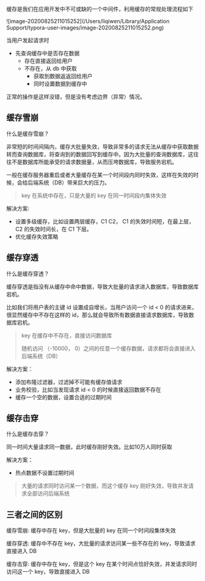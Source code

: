 

缓存是我们在应用开发中不可或缺的一个中间件，利用缓存的常规处理流程如下

![image-20200825211015252](/Users/liqiwen/Library/Application Support/typora-user-images/image-20200825211015252.png)

当用户发起请求时

- 先查询缓存中是否存在数据
  - 存在直接返回给用户
  - 不存在，从 db 中获取
    - 获取到数据返返回给用户
    - 同时设置数据到缓存中



正常的操作是这样没错，但是没有考虑边界（异常）情况。



## 缓存雪崩

什么是缓存雪崩？

非常短的时间间隔内，缓存大批量失效，导致非常多的请求无法从缓存中获取数据转而查询数据库，将查询到的数据回写到缓存中。因为大批量的查询数据库，这往往不是数据库所能承受的请求数据量，从而压垮数据库，导致服务宕机。

一般在缓存服务器重启或者大量缓存在某一个时间段内同时失效，这样在失效的时候，会给后端系统（DB）带来巨大的压力。



> key 在系统中存在，只是大量的 key 在同一时间段内集体失效



解决方案:

- 设置多级缓存，比如设置两层缓存，C1 C2， C1 的失效时间短，在最上层，C2 的失效时间长，在 C1 下层。
- 优化缓存失效策略



## 缓存穿透

什么是缓存穿透？

缓存穿透是指没有从缓存中命中数据，导致大批量的请求进入数据库，导致数据库宕机。

比如我们将用户表的主键 id 设置成自增长，当用户访问一个 id < 0 的请求进来，很显然缓存中不存在这样的 id，那么就会导致所有数据直接请求数据库，导致数据库宕机。



> key 在缓存中不存在，直接访问数据库
>
> 随机访问 （-10000， 0）之间的任意一个缓存数据，请求都将会直接进入后端系统（DB）

解决方案：

- 添加布隆过滤器，过滤掉不可能有缓存值请求
- 业务校验，比如当发现请求 id < 0 的时候直接返回数据不存在
- 缓存一个空的数据，设置合适的过期时间



## 缓存击穿

什么是缓存击穿？

同一时间大量请求同一数据，此时缓存刚好失效。比如10万人同时获取



解决方案：

- 热点数据不设置过期时间



> 大量的请求同时访问某一个数据，而这个缓存 key 刚好失效，导致并发请求全部访问后端系统





## 三者之间的区别

缓存雪崩: 缓存中存在 key，但是大批量的 key 在同一个时间段集体失效

缓存穿透: 缓存中不存在 key，大批量的请求访问某一些不存在的 key，导致请求直接进入 DB

缓存击穿: 缓存中存在 key，但是这个 key 在某个时间点恰好失效，并发请求同时访问这一个 key，导致直接进入 DB